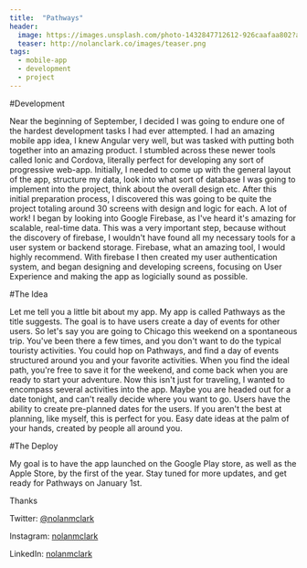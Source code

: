 ```yaml
---
title:  "Pathways"
header:
  image: https://images.unsplash.com/photo-1432847712612-926caafaa802?auto=format&fit=crop&w=1050&q=60&ixid=dW5zcGxhc2guY29tOzs7Ozs%3D
  teaser: http://nolanclark.co/images/teaser.png
tags:
  - mobile-app
  - development
  - project
---
```


#Development

Near the beginning of September, I decided I was going to endure one of the hardest development tasks I had ever attempted. I had an amazing mobile app idea, I knew Angular very well, but was tasked with putting both together into an amazing product. I stumbled across these newer tools called Ionic and Cordova, literally perfect for developing any sort of progressive web-app. Initially, I needed to come up with the general layout of the app, structure my data, look into what sort of database I was going to implement into the project, think about the overall design etc. After this initial preparation process, I discovered this was going to be quite the project totaling around 30 screens with design and logic for each. A lot of work! I began by looking into Google Firebase, as I've heard it's amazing for scalable, real-time data. This was a very important step, because without the discovery of firebase, I wouldn't have found all my necessary tools for a user system or backend storage. Firebase, what an amazing tool, I would highly recommend. With firebase I then created my user authentication system, and began designing and developing screens, focusing on User Experience and making the app as logicially sound as possible. 

#The Idea

Let me tell you a little bit about my app. My app is called Pathways as the title suggests. The goal is to have users create a day of events for other users. So let's say you are going to Chicago this weekend on a spontaneous trip. You've been there a few times, and you don't want to do the typical touristy activities. You could hop on Pathways, and find a day of events structured around you and your favorite activities. When you find the ideal path, you're free to save it for the weekend, and come back when you are ready to start your adventure. Now this isn't just for traveling, I wanted to encompass several activities into the app. Maybe you are headed out for a date tonight, and can't really decide where you want to go. Users have the ability to create pre-planned dates for the users. If you aren't the best at planning, like myself, this is perfect for you. Easy date ideas at the palm of your hands, created by people all around you. 

#The Deploy

My goal is to have the app launched on the Google Play store, as well as the Apple Store, by the first of the year. Stay tuned for more updates, and get ready for Pathways on January 1st. 

Thanks

Twitter: [@nolanmclark](http://www.twitter.com/nolanmclark)

Instagram: [nolanmclark](http://www.instagram.com/nolanmclark)

LinkedIn: [nolanmclark](http://www.linkedin.com/nolanmclark)


